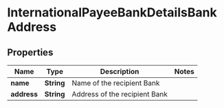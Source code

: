 
# InternationalPayeeBankDetailsBankAddress

## Properties
Name | Type | Description | Notes
------------ | ------------- | ------------- | -------------
**name** | **String** | Name of the recipient Bank | 
**address** | **String** | Address of the recipient Bank | 



